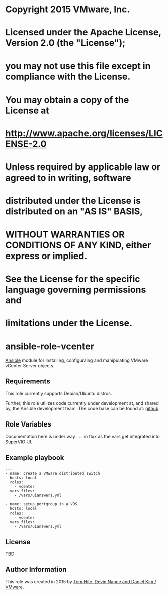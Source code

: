 #
#  Copyright 2015 VMware, Inc.
#
#  Licensed under the Apache License, Version 2.0 (the "License");
#  you may not use this file except in compliance with the License.
#  You may obtain a copy of the License at
#
#      http://www.apache.org/licenses/LICENSE-2.0
#
#  Unless required by applicable law or agreed to in writing, software
#  distributed under the License is distributed on an "AS IS" BASIS,
#  WITHOUT WARRANTIES OR CONDITIONS OF ANY KIND, either express or implied.
#  See the License for the specific language governing permissions and
#  limitations under the License.
#
# ansible-role-vcenter

[Ansible](https://github.com/ansible/ansible) module for installing,
configuraing and manipulating VMware vCenter Server objects.

## Requirements

This role currently supports Debian/Ubuntu distros.

Further, this role utilizes code currently under development at, and
shared by, the Ansible development team. The code base can be found at:
[github](https://raw.githubusercontent.com/ansible/ansible/devel/lib/ansible/module_utils/vmware.py)

## Role Variables

Documentation here is under way . . . in flux as the vars get integrated into SuperVIO UI.

## Example playbook

```
---
- name: create a VMware distributed switch
  hosts: local
  roles:
    - vcenter
  vars_files:
    - /vars/uianswers.yml

- name: setup portgroup in a VDS
  hosts: local
  roles:
    - vcenter
  vars_files:
    - /vars/uianswers.yml
```

## License

TBD

## Author Information

This role was created in 2015 by [Tom Hite, Devin Nance and Daniel Kim / VMware](http://www.vmware.com/).
